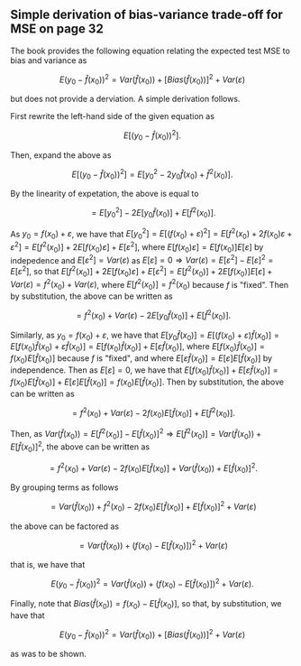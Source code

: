 ## Simple derivation of bias-variance trade-off for MSE on page 32
The book provides the following equation relating the expected test MSE to bias and variance as
```math
E\big(y_0-\hat{f}(x_0)\big)^2=Var\big(\hat{f}(x_0)\big)+\big[Bias(\hat{f}(x_0))\big]^2+Var(\varepsilon)
```
but does not provide a derviation. A simple derivation follows.

First rewrite the left-hand side of the given equation as
```math
E\big[\big(y_0-\hat{f}(x_0)\big)^2\big].
```
Then, expand the above as
```math
E\big[\big(y_0-\hat{f}(x_0)\big)^2\big]=E\big[y^2_0-2y_0\hat{f}(x_0)+\hat{f}^2(x_0)\big].
```
By the linearity of expetation, the above is equal to
```math
=E[y^2_0]-2E[y_0\hat{f}(x_0)]+E[\hat{f}^2(x_0)].
```
As $y_0=f(x_0)+\varepsilon$, we have that $E[y^2_0]=E[(f(x_0)+\varepsilon)^2]=E[f^2(x_0)+2f(x_0)\varepsilon+\varepsilon^2]=E[f^2(x_0)]+2E[f(x_0)\varepsilon]+E[\varepsilon^2]$, where $E[f(x_0)\varepsilon]=E[f(x_0)]E[\varepsilon]$ by indepedence and $E[\varepsilon^2]=Var(\varepsilon)$ as $E[\varepsilon]=0\Rightarrow Var(\varepsilon)=E[\varepsilon^2]-E[\varepsilon]^2=E[\varepsilon^2]$, so that $E[f^2(x_0)]+2E[f(x_0)\varepsilon]+E[\varepsilon^2]=E[f^2(x_0)]+2E[f(x_0)]E[\varepsilon]+Var(\varepsilon)=f^2(x_0)+Var(\varepsilon)$, where $E[f^2(x_0)]=f^2(x_0)$ because $f$ is "fixed". Then by substitution, the above can be written as
```math
=f^2(x_0)+Var(\varepsilon)-2E[y_0\hat{f}(x_0)]+E[\hat{f}^2(x_0)].
```
Similarly, as $y_0=f(x_0)+\varepsilon$, we have that $E[y_0\hat{f}(x_0)]=E[(f(x_0)+\varepsilon)\hat{f}(x_0)]=E[f(x_0)\hat{f}(x_0)+\varepsilon\hat{f}(x_0)]=E[f(x_0)\hat{f}(x_0)]+E[\varepsilon\hat{f}(x_0)]$, where $E[f(x_0)\hat{f}(x_0)]=f(x_0)E[\hat{f}(x_0)]$ because $f$ is "fixed", and where $E[\varepsilon\hat{f}(x_0)]=E[\varepsilon]E[\hat{f}(x_0)]$ by independence. Then as $E[\varepsilon]=0$, we have that $E[f(x_0)\hat{f}(x_0)]+E[\varepsilon\hat{f}(x_0)]=f(x_0)E[\hat{f}(x_0)]+E[\varepsilon]E[\hat{f}(x_0)]=f(x_0)E[\hat{f}(x_0)]$. Then by substitution, the above can be written as
```math
=f^2(x_0)+Var(\varepsilon)-2f(x_0)E[\hat{f}(x_0)]+E[\hat{f}^2(x_0)].
```
Then, as $Var(\hat{f}(x_0))=E[\hat{f}^2(x_0)]-E[\hat{f}(x_0)]^2\Rightarrow E[\hat{f}^2(x_0)]=Var(\hat{f}(x_0))+E[\hat{f}(x_0)]^2$, the above can be written as
```math
=f^2(x_0)+Var(\varepsilon)-2f(x_0)E[\hat{f}(x_0)]+Var(\hat{f}(x_0))+E[\hat{f}(x_0)]^2.
```
By grouping terms as follows
```math
=Var(\hat{f}(x_0))+f^2(x_0)-2f(x_0)E[\hat{f}(x_0)]+E[\hat{f}(x_0)]^2+Var(\varepsilon)
```
the above can be factored as
```math
=Var(\hat{f}(x_0))+\big(f(x_0)-E[\hat{f}(x_0)]\big)^2+Var(\varepsilon)
```
that is, we have that
```math
E\big(y_0-\hat{f}(x_0)\big)^2=Var(\hat{f}(x_0))+\big(f(x_0)-E[\hat{f}(x_0)]\big)^2+Var(\varepsilon).
```
Finally, note that $Bias\big(\hat{f}(x_0)\big)=f(x_0)-E[\hat{f}(x_0)]$, so that, by substitution, we have that
```math
E\big(y_0-\hat{f}(x_0)\big)^2=Var(\hat{f}(x_0))+\big[Bias\big(\hat{f}(x_0)\big)\big]^2+Var(\varepsilon)
```
as was to be shown.
